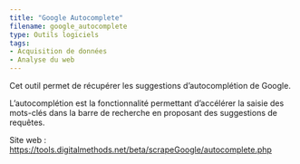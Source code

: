 ```yaml
---
title: "Google Autocomplete"
filename: google_autocomplete
type: Outils logiciels
tags:
- Acquisition de données
- Analyse du web
---
```


Cet outil permet de récupérer les suggestions d’autocomplétion de Google. 

L’autocomplétion est la fonctionnalité permettant d’accélérer la saisie des mots-clés dans la barre de recherche en proposant des suggestions de requêtes.

Site web : <https://tools.digitalmethods.net/beta/scrapeGoogle/autocomplete.php>

